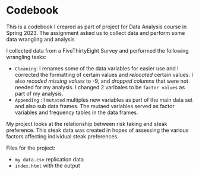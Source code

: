 # Codebook

This is a codebook I creared as part of project for Data Analysis course in Spring 2023. The assignment asked us to collect data and perform some data wrangling and analysis

I collected data from a FiveThirtyEight Survey and performed the following wrangling tasks:
 - `Cleaning`: I renames some of the data variables for easier use and I corrected the formatting of certain values and *relocated* certain values. I also *recoded missing values* to -9, and *dropped columns* that were not needed for my analysis. I changed 2 varibales to be `factor values` as part of my analysis. 
- `Appending` : I `mutated` multiples new variables as part of the main data set and also sub data frames. The mutaed variables served as factor variables and frequency tables in the data frames. 

My project looks at the relationship between risk taking and steak preference. This steak data was created in hopes of assessing the various factors affecting individual steak preferences. 

Files for the project: 
- `my data.csv` replication data
- `index.html` with the output
